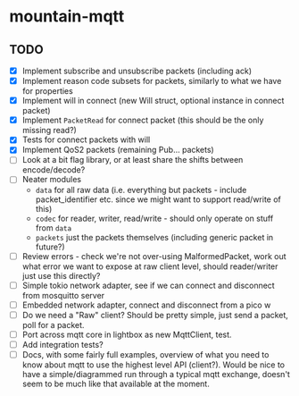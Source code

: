 # mountain-mqtt

## TODO

- [x] Implement subscribe and unsubscribe packets (including ack)
- [x] Implement reason code subsets for packets, similarly to what we have for properties
- [x] Implement will in connect (new Will struct, optional instance in connect packet)
- [x] Implement `PacketRead` for connect packet (this should be the only missing read?)
- [x] Tests for connect packets with will
- [x] Implement QoS2 packets (remaining Pub... packets)
- [ ] Look at a bit flag library, or at least share the shifts between encode/decode?
- [ ] Neater modules
  - `data` for all raw data (i.e. everything but packets - include packet_identifier etc. since we might want to support read/write of this)
  - `codec` for reader, writer, read/write - should only operate on stuff from `data`
  - `packets` just the packets themselves (including generic packet in future?)
- [ ] Review errors - check we're not over-using MalformedPacket, work out what error we want to expose at raw client level, should reader/writer just use this directly?
- [ ] Simple tokio network adapter, see if we can connect and disconnect from mosquitto server
- [ ] Embedded network adapter, connect and disconnect from a pico w
- [ ] Do we need a "Raw" client? Should be pretty simple, just send a packet, poll for a packet.
- [ ] Port across mqtt core in lightbox as new MqttClient, test.
- [ ] Add integration tests?
- [ ] Docs, with some fairly full examples, overview of what you need to know about mqtt to use the highest level API (client?). Would be nice to have a simple/diagrammed run through a typical mqtt exchange, doesn't seem to be much like that available at the moment.
